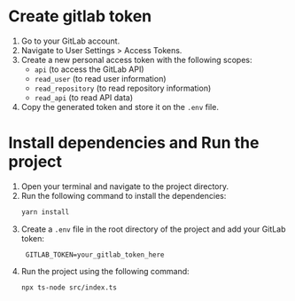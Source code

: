 # Create gitlab token

1. Go to your GitLab account.
2. Navigate to User Settings > Access Tokens.
3. Create a new personal access token with the following scopes:
    - `api` (to access the GitLab API)
    - `read_user` (to read user information)
    - `read_repository` (to read repository information)
    - `read_api` (to read API data)
4. Copy the generated token and store it on the `.env` file.

# Install dependencies and Run the project

1. Open your terminal and navigate to the project directory.
2. Run the following command to install the dependencies:
   ```bash
   yarn install
   ```
3. Create a `.env` file in the root directory of the project and add your GitLab token:
   ```plaintext
    GITLAB_TOKEN=your_gitlab_token_here
   ```
4. Run the project using the following command:
   ```bash
   npx ts-node src/index.ts
   ```